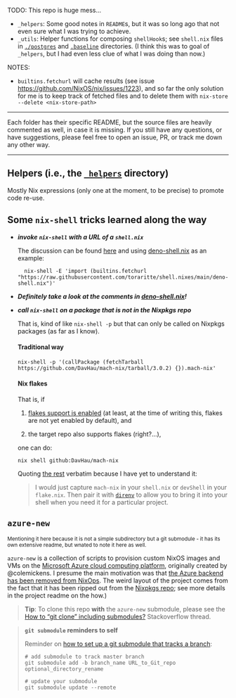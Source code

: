 TODO: This repo is huge mess...

+ `_helpers`: Some good notes in `README`s, but it was so long ago that not even sure what I was trying to achieve.
+ `_utils`: Helper functions for composing `shellHook`s; see `shell.nix` files in [`./postgres`](./postgres) and [`.baseline`](./baseline) directories. (I think this was to goal of `_helpers`, but I had even less clue of what I was doing than now.)

NOTES:

+ `builtins.fetchurl` will cache results (see issue https://github.com/NixOS/nix/issues/1223), and so far the only solution for me is to keep track of fetched files and to delete them with `nix-store --delete <nix-store-path>`

---

Each folder has their specific README, but the source files are heavily commented as well, in case it is missing. If you still have any questions, or have suggestions, please feel free to open an issue, PR, or track me down any other way.

---

## Helpers (i.e., the [`_helpers`](./_helpers) directory)

Mostly Nix expressions (only one at the moment, to be precise) to promote code re-use.

## Some `nix-shell` tricks learned along the way

+ **_invoke `nix-shell` with a URL of a `shell.nix`_**

  The discussion can be found [here](https://discourse.nixos.org/t/how-to-invoke-nix-shell-with-the-contents-of-an-url-e-g-a-raw-github-link/12281) and using [deno-shell.nix](./deno-shell.nix) as an example:
  
  ```shell
    nix-shell -E 'import (builtins.fetchurl "https://raw.githubusercontent.com/toraritte/shell.nixes/main/deno-shell.nix")'
  ```

+ **_Definitely take a look at the comments in [deno-shell.nix](./deno-shell.nix)!_**

+ **_call `nix-shell` on a package that is not in the Nixpkgs repo_**

  That is, kind of like `nix-shell -p` but that can only be called on Nixpkgs packages (as far as I know).
  
  #### Traditional way
  
  ```shell
  nix-shell -p '(callPackage (fetchTarball https://github.com/DavHau/mach-nix/tarball/3.0.2) {}).mach-nix'
  ```

  #### Nix flakes
  
  That is, if 
  
    1. [flakes support is enabled](https://nixos.wiki/wiki/Flakes#:~:text=Installing%20flakes) (at least, at the time of writing this, flakes are not yet enabled by default), and 
    
    2. the target repo also supports flakes (right?...),
  
  one can do:
  
  ```shell
  nix shell github:DavHau/mach-nix
  ```
  
  Quoting [the rest](https://discourse.nixos.org/t/how-to-invoke-nix-shell-p-for-packages-not-in-nixpkgs/12475/3) verbatim because I have yet to understand it:
  
  > I would just capture `mach-nix` in your `shell.nix` or `devShell` in your `flake.nix`. Then pair it with [`direnv`](https://direnv.net/) to allow you to bring it into your shell when you need it for a particular project.

## `azure-new`

<sup>Mentioning it here because it is not a simple subdirectory but a git submodule - it has its own extensive readme, but wnated to note it here as well.</sup>

`azure-new` is a collection of scripts to provision custom NixOS images and VMs on the [Microsoft Azure cloud computing platform](https://azure.microsoft.com/en-us/), originally created by @colemickens. I presume the main motivation was that [the Azure backend has been removed from NixOps](https://github.com/NixOS/nixops/pull/1131). The weird layout of the project comes from the fact that it has been ripped out from the [Nixpkgs repo](https://github.com/toraritte/nixpkgs); see more details in the project readme on the how.)

> **Tip**: To clone this repo **with** the `azure-new` submodule, please see the [How to “git clone” including submodules?](https://stackoverflow.com/questions/3796927/how-to-git-clone-including-submodules) Stackoverflow thread.

> **`git submodule` reminders to self**  
> 
> Reminder on [how to set up a git submodule that tracks a branch](https://stackoverflow.com/a/15782629/1498178):
> 
> ```text
> # add submodule to track master branch
> git submodule add -b branch_name URL_to_Git_repo optional_directory_rename
> 
> # update your submodule
> git submodule update --remote 
> ```
